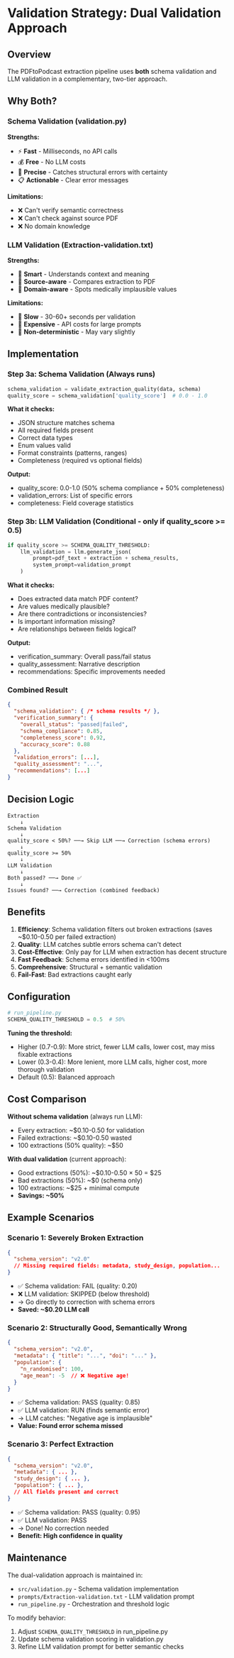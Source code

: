 # Validation Strategy: Dual Validation Approach

## Overview

The PDFtoPodcast extraction pipeline uses **both** schema validation and LLM validation in a complementary, two-tier approach.

## Why Both?

### Schema Validation (validation.py)
**Strengths:**
- ⚡ **Fast** - Milliseconds, no API calls
- 💰 **Free** - No LLM costs
- 🎯 **Precise** - Catches structural errors with certainty
- 📋 **Actionable** - Clear error messages

**Limitations:**
- ❌ Can't verify semantic correctness
- ❌ Can't check against source PDF
- ❌ No domain knowledge

### LLM Validation (Extraction-validation.txt)
**Strengths:**
- 🧠 **Smart** - Understands context and meaning
- 📄 **Source-aware** - Compares extraction to PDF
- 🏥 **Domain-aware** - Spots medically implausible values

**Limitations:**
- 🐌 **Slow** - 30-60+ seconds per validation
- 💸 **Expensive** - API costs for large prompts
- 🎲 **Non-deterministic** - May vary slightly

## Implementation

### Step 3a: Schema Validation (Always runs)
```python
schema_validation = validate_extraction_quality(data, schema)
quality_score = schema_validation['quality_score']  # 0.0 - 1.0
```

**What it checks:**
- JSON structure matches schema
- All required fields present
- Correct data types
- Enum values valid
- Format constraints (patterns, ranges)
- Completeness (required vs optional fields)

**Output:**
- quality_score: 0.0-1.0 (50% schema compliance + 50% completeness)
- validation_errors: List of specific errors
- completeness: Field coverage statistics

### Step 3b: LLM Validation (Conditional - only if quality_score >= 0.5)
```python
if quality_score >= SCHEMA_QUALITY_THRESHOLD:
    llm_validation = llm.generate_json(
        prompt=pdf_text + extraction + schema_results,
        system_prompt=validation_prompt
    )
```

**What it checks:**
- Does extracted data match PDF content?
- Are values medically plausible?
- Are there contradictions or inconsistencies?
- Is important information missing?
- Are relationships between fields logical?

**Output:**
- verification_summary: Overall pass/fail status
- quality_assessment: Narrative description
- recommendations: Specific improvements needed

### Combined Result
```json
{
  "schema_validation": { /* schema results */ },
  "verification_summary": {
    "overall_status": "passed|failed",
    "schema_compliance": 0.85,
    "completeness_score": 0.92,
    "accuracy_score": 0.88
  },
  "validation_errors": [...],
  "quality_assessment": "...",
  "recommendations": [...]
}
```

## Decision Logic

```
Extraction
    ↓
Schema Validation
    ↓
quality_score < 50%? ──→ Skip LLM ──→ Correction (schema errors)
    ↓
quality_score >= 50%
    ↓
LLM Validation
    ↓
Both passed? ──→ Done ✅
    ↓
Issues found? ──→ Correction (combined feedback)
```

## Benefits

1. **Efficiency**: Schema validation filters out broken extractions (saves ~$0.10-0.50 per failed extraction)
2. **Quality**: LLM catches subtle errors schema can't detect
3. **Cost-Effective**: Only pay for LLM when extraction has decent structure
4. **Fast Feedback**: Schema errors identified in <100ms
5. **Comprehensive**: Structural + semantic validation
6. **Fail-Fast**: Bad extractions caught early

## Configuration

```python
# run_pipeline.py
SCHEMA_QUALITY_THRESHOLD = 0.5  # 50%
```

**Tuning the threshold:**
- Higher (0.7-0.9): More strict, fewer LLM calls, lower cost, may miss fixable extractions
- Lower (0.3-0.4): More lenient, more LLM calls, higher cost, more thorough validation
- Default (0.5): Balanced approach

## Cost Comparison

**Without schema validation** (always run LLM):
- Every extraction: ~$0.10-0.50 for validation
- Failed extractions: ~$0.10-0.50 wasted
- 100 extractions (50% quality): ~$50

**With dual validation** (current approach):
- Good extractions (50%): ~$0.10-0.50 × 50 = $25
- Bad extractions (50%): ~$0 (schema only)
- 100 extractions: ~$25 + minimal compute
- **Savings: ~50%**

## Example Scenarios

### Scenario 1: Severely Broken Extraction
```json
{
  "schema_version": "v2.0"
  // Missing required fields: metadata, study_design, population...
}
```
- ✅ Schema validation: FAIL (quality: 0.20)
- ❌ LLM validation: SKIPPED (below threshold)
- → Go directly to correction with schema errors
- **Saved: ~$0.20 LLM call**

### Scenario 2: Structurally Good, Semantically Wrong
```json
{
  "schema_version": "v2.0",
  "metadata": { "title": "...", "doi": "..." },
  "population": {
    "n_randomised": 100,
    "age_mean": -5  // ❌ Negative age!
  }
}
```
- ✅ Schema validation: PASS (quality: 0.85)
- ✅ LLM validation: RUN (finds semantic error)
- → LLM catches: "Negative age is implausible"
- **Value: Found error schema missed**

### Scenario 3: Perfect Extraction
```json
{
  "schema_version": "v2.0",
  "metadata": { ... },
  "study_design": { ... },
  "population": { ... },
  // All fields present and correct
}
```
- ✅ Schema validation: PASS (quality: 0.95)
- ✅ LLM validation: PASS
- → Done! No correction needed
- **Benefit: High confidence in quality**

## Maintenance

The dual-validation approach is maintained in:
- `src/validation.py` - Schema validation implementation
- `prompts/Extraction-validation.txt` - LLM validation prompt
- `run_pipeline.py` - Orchestration and threshold logic

To modify behavior:
1. Adjust `SCHEMA_QUALITY_THRESHOLD` in run_pipeline.py
2. Update schema validation scoring in validation.py
3. Refine LLM validation prompt for better semantic checks
